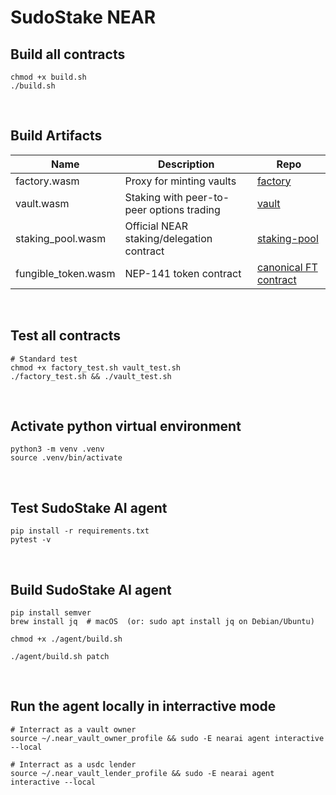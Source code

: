 # SudoStake NEAR

## Build all contracts
```
chmod +x build.sh
./build.sh
```

&nbsp;

## Build Artifacts

| Name     | Description    | Repo     |
|----------|----------------|----------|
| factory.wasm | Proxy for minting vaults | [factory](contracts/factory) |
| vault.wasm | Staking with peer-to-peer options trading | [vault](contracts/vault) |
| staking_pool.wasm  | Official NEAR staking/delegation contract  | [staking-pool](https://github.com/near/core-contracts/tree/master/staking-pool) |
| fungible_token.wasm  | NEP-141 token contract  | [canonical FT contract](https://github.com/near-examples/FT) |

&nbsp;

## Test all contracts
```
# Standard test
chmod +x factory_test.sh vault_test.sh
./factory_test.sh && ./vault_test.sh
```

&nbsp;

## Activate python virtual environment
```
python3 -m venv .venv
source .venv/bin/activate
```

&nbsp;

## Test SudoStake AI agent
```
pip install -r requirements.txt
pytest -v
```

&nbsp;

## Build SudoStake AI agent
```
pip install semver
brew install jq  # macOS  (or: sudo apt install jq on Debian/Ubuntu)

chmod +x ./agent/build.sh

./agent/build.sh patch
```

&nbsp;

## Run the agent locally in interractive mode
```
# Interract as a vault owner
source ~/.near_vault_owner_profile && sudo -E nearai agent interactive --local

# Interract as a usdc lender
source ~/.near_vault_lender_profile && sudo -E nearai agent interactive --local
```